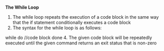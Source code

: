**The While Loop**

1. The while loop repeats the execution of a code block in the same way that the if statement conditionally executes a code block
2. The syntax for the while loop is as follows:

while  <command>                                                                                                                                                  do                                                                                                                                                                     //code block
done
4. The given code block will be repeatedly executed until the given command returns an exit status that is non-zero   
